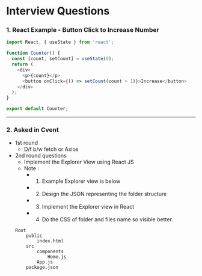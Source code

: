 # Interview Questions

### 1. React Example - Button Click to Increase Number
```js
import React, { useState } from 'react';

function Counter() {
  const [count, setCount] = useState(0);
  return (
    <div>
      <p>{count}</p>
      <button onClick={() => setCount(count + 1)}>Increase</button>
    </div>
  );
}

export default Counter;
```

---
### 2. Asked in Cvent
- 1st round
  - D/f b/w fetch or Axios
- 2nd round questions 
  - Implement the Explorer View using React JS
  - Note : 
    - 1. Example Explorer view is below
    - 2. Design the JSON representing the folder structure
    - 3. Implement the Explorer view in React
    - 4. Do the CSS of folder and files name so visible better.
  ```
  Root
      public
          index.html
      src
          components
              Home.js
          App.js
      package.json
  ```
